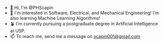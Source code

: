 - 👋 Hi, I'm @PHScapin
- 👀 I'm interested in Software, Electrical, and Mechanical Engineering! I'm also learning Machine Learning Algorithms!
- 🪴 I'm currently pursuing a postgraduate degree in Artificial Intelligence at USP.
- 📫 To reach me, send me a message on scapin001@gmail.com

<!---
PHScapin/PHScapin is a ✨ special ✨ repository because its `README.md` (this file) appears on your GitHub profile.
You can click the Preview link to take a look at your changes.
--->
